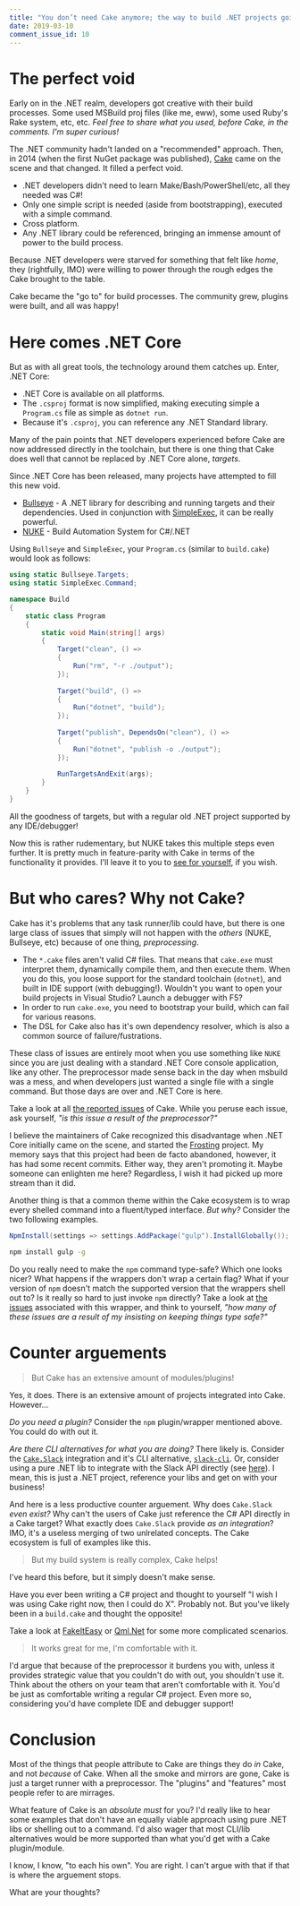 ```yaml
---
title: "You don’t need Cake anymore; the way to build .NET projects going forward."
date: 2019-03-10
comment_issue_id: 10
---
```


# The perfect void

Early on in the .NET realm, developers got creative with their build processes. Some used MSBuild proj files (like me, eww), some used Ruby's Rake system, etc, etc. *Feel free to share what you used, before Cake, in the comments. I'm super curious!*

The .NET community hadn't landed on a "recommended" approach. Then, in 2014 (when the first NuGet package was published), [Cake](https://cakebuild.net/) came on the scene and that changed. It filled a perfect void.

* .NET developers didn't need to learn Make/Bash/PowerShell/etc, all they needed was C#!
* Only one simple script is needed (aside from bootstrapping), executed with a simple command.
* Cross platform.
* Any .NET library could be referenced, bringing an immense amount of power to the build process.

Because .NET developers were starved for something that felt like *home*, they (rightfully, IMO) were willing to power through the rough edges the Cake brought to the table.

Cake became the "go to" for build processes. The community grew, plugins were built, and all was happy!

# Here comes .NET Core

But as with all great tools, the technology around them catches up. Enter, .NET Core:

* .NET Core is available on all platforms.
* The ```.csproj``` format is now simplified, making executing simple a ```Program.cs``` file as simple as ```dotnet run```.
* Because it's ```.csproj```, you can reference any .NET Standard library.

Many of the pain points that .NET developers experienced before Cake are now addressed directly in the toolchain, but there is one thing that Cake does well that cannot be replaced by .NET Core alone, *targets*.

Since .NET Core has been released, many projects have attempted to fill this new void.

* [Bullseye](https://github.com/adamralph/bullseye) - A .NET library for describing and running targets and their dependencies. Used in conjunction with [SimpleExec](https://github.com/adamralph/simple-exec), it can be really powerful.
* [NUKE](https://nuke.build/) - Build Automation System for C#/.NET

Using ```Bullseye``` and ```SimpleExec```, your ```Program.cs``` (similar to ```build.cake```) would look as follows:

```csharp
using static Bullseye.Targets;
using static SimpleExec.Command;

namespace Build
{
    static class Program
    {
        static void Main(string[] args)
        {
            Target("clean", () =>
            {
                Run("rm", "-r ./output");
            });
            
            Target("build", () =>
            {
                Run("dotnet", "build");
            });
            
            Target("publish", DependsOn("clean"), () =>
            {
                Run("dotnet", "publish -o ./output");
            });
            
            RunTargetsAndExit(args);
        }
    }
}
```

All the goodness of targets, but with a regular old .NET project supported by any IDE/debugger!

Now this is rather rudementary, but NUKE takes this multiple steps even further. It is pretty much in feature-parity with Cake in terms of the functionality it provides. I'll leave it to you to [see for yourself](https://nuke.build/), if you wish.

# But who cares? Why not Cake?

Cake has it's problems that any task runner/lib could have, but there is one large class of issues that simply will not happen with the *others* (NUKE, Bullseye, etc) because of one thing, *preprocessing*.

* The ```*.cake``` files aren't valid C# files. That means that ```cake.exe``` must interpret them, dynamically compile them, and then execute them. When you do this, you loose support for the standard toolchain (```dotnet```), and built in IDE support (with debugging!). Wouldn't you want to open your build projects in Visual Studio? Launch a debugger with F5?
* In order to run ```cake.exe```, you need to bootstrap your build, which can fail for various reasons.
* The DSL for Cake also has it's own dependency resolver, which is also a common source of failure/fustrations.

These class of issues are entirely moot when you use something like ```NUKE``` since you are just dealing with a standard .NET Core console application, like any other. The preprocessor made sense back in the day when msbuild was a mess, and when developers just wanted a single file with a single command. But those days are over and .NET Core is here.

Take a look at all [the reported issues](https://github.com/cake-build/cake/issues?q=is%3Aissue) of Cake. While you peruse each issue, ask yourself, *"is this issue a result of the preprocessor?"*

I believe the maintainers of Cake recognized this disadvantage when .NET Core initially came on the scene, and started the [Frosting](https://github.com/cake-build/frosting) project. My memory says that this project had been de facto abandoned, however, it has had some recent commits. Either way, they aren't promoting it. Maybe someone can enlighten me here? Regardless, I wish it had picked up more stream than it did.

Another thing is that a common theme within the Cake ecosystem is to wrap every shelled command into a fluent/typed interface. *But why?* Consider the two following examples.

```csharp
NpmInstall(settings => settings.AddPackage("gulp").InstallGlobally());
```
```bash
npm install gulp -g
```

Do you really need to make the ```npm``` command type-safe? Which one looks nicer? What happens if the wrappers don't wrap a certain flag? What if your version of ```npm``` doesn't match the supported version that the wrappers shell out to? Is it really so hard to just invoke ```npm``` directly? Take a look at [the issues](https://github.com/cake-contrib/Cake.Npm/issues?q=is%3Aissue+) associated with this wrapper, and think to yourself, *"how many of these issues are a result of my insisting on keeping things type safe?"*

# Counter arguements

> But Cake has an extensive amount of modules/plugins!

Yes, it does. There is an extensive amount of projects integrated into Cake. However...

*Do you need a plugin?* Consider the ```npm``` plugin/wrapper mentioned above. You could do with out it.

*Are there CLI alternatives for what you are doing?* There likely is. Consider the [```Cake.Slack```](https://github.com/cake-contrib/Cake.Slack) integration and it's CLI alternative, [```slack-cli```](https://github.com/rockymadden/slack-cli). Or, consider using a pure .NET lib to integrate with the Slack API directly (see [here](https://github.com/Inumedia/SlackAPI)). I mean, this is just a .NET project, reference your libs and get on with your business!

And here is a less productive counter arguement. Why does ```Cake.Slack``` *even exist?* Why can't the users of Cake just reference the C# API directly in a Cake target? What exactly does ```Cake.Slack``` provide *as an integration*? IMO, it's a useless merging of two unlrelated concepts. The Cake ecosystem is full of examples like this.

> But my build system is really complex, Cake helps!

I've heard this before, but it simply doesn't make sense.

Have you ever been writing a C# project and thought to yourself "I wish I was using Cake right now, then I could do X". Probably not. But you've likely been in a ```build.cake``` and thought the opposite!

Take a look at [FakeItEasy](https://github.com/FakeItEasy/FakeItEasy/blob/f6a2ed3ad9af70175c9766beff75bcde55824bcb/tools/FakeItEasy.Build/Program.cs) or [Qml.Net](https://github.com/qmlnet/qmlnet/blob/cebef7514f00a6c1273f263afc910edfda522d46/build/scripts/Program.cs) for some more complicated scenarios.

> It works great for me, I'm comfortable with it.

I'd argue that because of the preprocessor it burdens you with, unless it provides strategic value that you couldn't do with out, you shouldn't use it. Think about the others on your team that aren't comfortable with it. You'd be just as comfortable writing a regular C# project. Even more so, considering you'd have complete IDE and debugger support!

# Conclusion

Most of the things that people attribute to Cake are things they do *in* Cake, and not *because* of Cake. When all the smoke and mirrors are gone, Cake is just a target runner with a preprocessor. The "plugins" and "features" most people refer to are mirrages.

What feature of Cake is an *absolute must* for you? I'd really like to hear some examples that don't have an equally viable approach using pure .NET libs or shelling out to a command. I'd also wager that most CLI/lib alternatives would be more supported than what you'd get with a Cake plugin/module.

I know, I know, "to each his own". You are right. I can't argue with that if that is where the arguement stops.

What are your thoughts?
